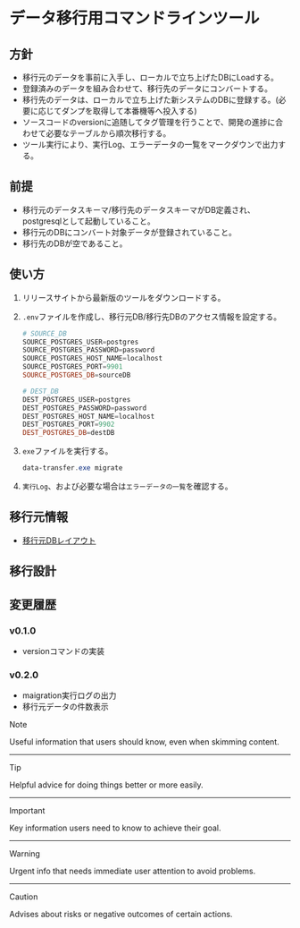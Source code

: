 # データ移行用コマンドラインツール

## 方針

* 移行元のデータを事前に入手し、ローカルで立ち上げたDBにLoadする。
* 登録済みのデータを組み合わせて、移行先のデータにコンバートする。
* 移行先のデータは、ローカルで立ち上げた新システムのDBに登録する。(必要に応じてダンプを取得して本番機等へ投入する)
* ソースコードのversionに追随してタグ管理を行うことで、開発の進捗に合わせて必要なテーブルから順次移行する。
* ツール実行により、実行Log、エラーデータの一覧をマークダウンで出力する。

## 前提

* 移行元のデータスキーマ/移行先のデータスキーマがDB定義され、postgresqlとして起動していること。
* 移行元のDBにコンバート対象データが登録されていること。
* 移行先のDBが空であること。

## 使い方

1. リリースサイトから最新版のツールをダウンロードする。
2. `.env`ファイルを作成し、移行元DB/移行先DBのアクセス情報を設定する。

    ``` powershell
    # SOURCE_DB
    SOURCE_POSTGRES_USER=postgres
    SOURCE_POSTGRES_PASSWORD=password
    SOURCE_POSTGRES_HOST_NAME=localhost
    SOURCE_POSTGRES_PORT=9901
    SOURCE_POSTGRES_DB=sourceDB

    # DEST_DB
    DEST_POSTGRES_USER=postgres
    DEST_POSTGRES_PASSWORD=password
    DEST_POSTGRES_HOST_NAME=localhost
    DEST_POSTGRES_PORT=9902
    DEST_POSTGRES_DB=destDB
    ```

3. `exe`ファイルを実行する。

    ``` powershell
    data-transfer.exe migrate
    ```

4. `実行Log`、および必要な場合は`エラーデータの一覧`を確認する。

## 移行元情報

* [移行元DBレイアウト](docs/source-db.md)

## 移行設計

## 変更履歴

### v0.1.0

* versionコマンドの実装

### v0.2.0

* maigration実行ログの出力
* 移行元データの件数表示

> [!NOTE]
> Useful information that users should know, even when skimming content.

-----

> [!TIP]
> Helpful advice for doing things better or more easily.

-----

> [!IMPORTANT]
> Key information users need to know to achieve their goal.

-----

> [!WARNING]
> Urgent info that needs immediate user attention to avoid problems.

-----

> [!CAUTION]
> Advises about risks or negative outcomes of certain actions.
